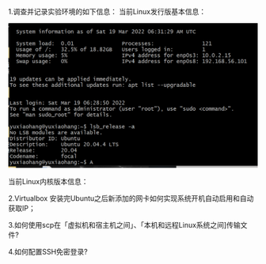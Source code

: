 1.调查并记录实验环境的如下信息：
当前Linux发行版基本信息：

![1.1.](./img/作业1.1.png)

当前Linux内核版本信息：

2.Virtualbox 安装完Ubuntu之后新添加的网卡如何实现系统开机自动启用和自动获取IP；

3.如何使用scp在「虚拟机和宿主机之间」、「本机和远程Linux系统之间]传输文件?

4.如何配置SSH免密登录?